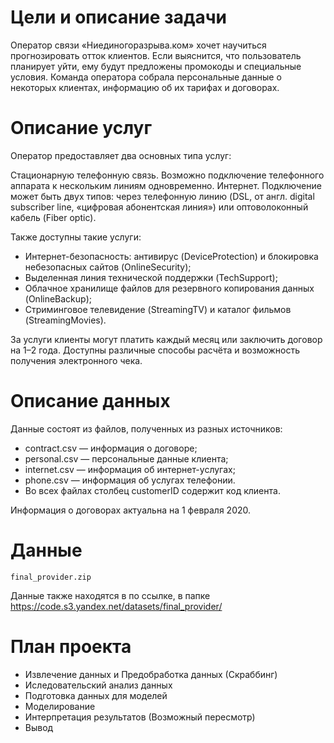 # Цели и описание задачи

Оператор связи «Ниединогоразрыва.ком» хочет научиться прогнозировать отток клиентов. Если выяснится, что пользователь планирует уйти, ему будут предложены промокоды и специальные условия. Команда оператора собрала персональные данные о некоторых клиентах, информацию об их тарифах и договорах.

# Описание услуг

Оператор предоставляет два основных типа услуг:

Стационарную телефонную связь. Возможно подключение телефонного аппарата к нескольким линиям одновременно.
Интернет. Подключение может быть двух типов: через телефонную линию (DSL, от англ. digital subscriber line, «цифровая абонентская линия») или оптоволоконный кабель (Fiber optic).

Также доступны такие услуги:
- Интернет-безопасность: антивирус (DeviceProtection) и блокировка небезопасных сайтов (OnlineSecurity);
- Выделенная линия технической поддержки (TechSupport);
- Облачное хранилище файлов для резервного копирования данных (OnlineBackup);
- Стриминговое телевидение (StreamingTV) и каталог фильмов (StreamingMovies).

За услуги клиенты могут платить каждый месяц или заключить договор на 1–2 года. Доступны различные способы расчёта и возможность получения электронного чека.

# Описание данных

Данные состоят из файлов, полученных из разных источников:

- contract.csv — информация о договоре;
- personal.csv — персональные данные клиента;
- internet.csv — информация об интернет-услугах;
- phone.csv — информация об услугах телефонии.
- Во всех файлах столбец customerID содержит код клиента.

Информация о договорах актуальна на 1 февраля 2020.

# Данные

`final_provider.zip`

Данные также находятся в по ссылке, в папке https://code.s3.yandex.net/datasets/final_provider/

# План проекта

- Извлечение данных и Предобработка данных (Скраббинг)
- Иследовательский анализ данных
- Подготовка данных для моделей
- Моделирование
- Интерпретация результатов (Возможный пересмотр)
- Вывод
